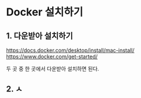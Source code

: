 # Docker 설치하기
## 1. 다운받아 설치하기
https://docs.docker.com/desktop/install/mac-install/
https://www.docker.com/get-started/

두 곳 중 한 곳에서 다운받아 설치하면 된다.

## 2. ㅅ